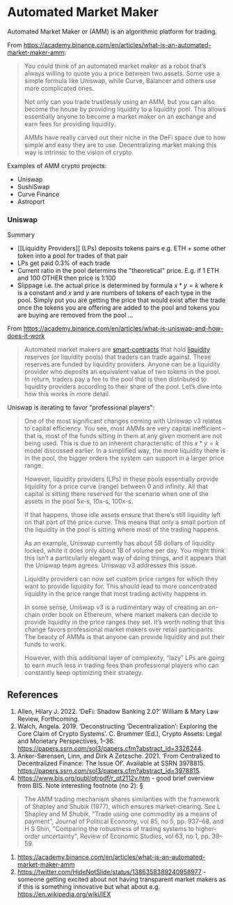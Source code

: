 # Automated Market Maker
Automated Market Maker or (AMM) is an algorithmic platform for trading.

From https://academy.binance.com/en/articles/what-is-an-automated-market-maker-amm:

> You could think of an automated market maker as a robot that’s always willing to quote you a price between two assets. Some use a simple formula like Uniswap, while Curve, Balancer and others use more complicated ones.
>
> Not only can you trade trustlessly using an AMM, but you can also become the house by providing liquidity to a liquidity pool. This allows essentially anyone to become a market maker on an exchange and earn fees for providing liquidity.
> 
> AMMs have really carved out their niche in the DeFi space due to how simple and easy they are to use. Decentralizing market making this way is intrinsic to the vision of crypto.

Examples of AMM crypto projects:

* Uniswap
* SushiSwap
* Curve Finance
* Astroport

### Uniswap

Summary

* [[Liquidity Providers]] (LPs) deposits tokens pairs e.g. ETH + some other token into a pool for trades of that pair
* LPs get paid 0.3% of each trade
* Current ratio in the pool determins the "theoretical" price. E.g. if 1 ETH and 100 OTHER then price is 1:100
* Slippage i.e. the actual price is determined by formula $x * y = k$ where $k$ is a constant and $x$ and $y$ are numbers of tokens of each type in the pool. Simply put you are getting the price that would exist after the trade once the tokens you are offering are added to the pool and tokens you are buying are removed from the pool ...

From https://academy.binance.com/en/articles/what-is-uniswap-and-how-does-it-work

> Automated market makers are [smart-contracts](smart-contracts.md) that hold [liquidity](liquidity.md) reserves (or liquidity pools) that traders can trade against. These reserves are funded by liquidity providers. Anyone can be a liquidity provider who deposits an equivalent value of two tokens in the pool. In return, traders pay a fee to the pool that is then distributed to liquidity providers according to their share of the pool. Let’s dive into how this works in more detail.

Uniswap is iterating to favor "professional players":

> One of the most significant changes coming with Uniswap v3 relates to capital efficiency. You see, most AMMs are very capital inefficient – that is, most of the funds sitting in them at any given moment are not being used. This is due to an inherent characteristic of this $x*y=k$ model discussed earlier. In a simplified way, the more liquidity there is in the pool, the bigger orders the system can support in a larger price range.
> 
> However, liquidity providers (LPs) in these pools essentially provide liquidity for a price curve (range) between 0 and infinity. All that capital is sitting there reserved for the scenario when one of the assets in the pool 5x-s, 10x-s, 100x-s.
> 
> If that happens, those idle assets ensure that there’s still liquidity left on that part of the price curve. This means that only a small portion of the liquidity in the pool is sitting where most of the trading happens.
> 
> As an example, Uniswap currently has about 5B dollars of liquidity locked, while it does only about 1B of volume per day. You might think this isn’t a particularly elegant way of doing things, and it appears that the Uniswap team agrees. Uniswap v3 addresses this issue.
> 
> Liquidity providers can now set custom price ranges for which they want to provide liquidity for. This should lead to more concentrated liquidity in the price range that most trading activity happens in.
> 
> In some sense, Uniswap v3 is a rudimentary way of creating an on-chain order book on Ethereum, where market makers can decide to provide liquidity in the price ranges they set. It’s worth noting that this change favors professional market makers over retail participants. The beauty of AMMs is that anyone can provide liquidity and put their funds to work.
> 
> However, with this additional layer of complexity, “lazy” LPs are going to earn much less in trading fees than professional players who can constantly keep optimizing their strategy.

## References
1. Allen, Hilary J. 2022. ‘DeFi: Shadow Banking 2.0?’ William & Mary Law Review, Forthcoming.
1. Walch, Angela. 2019. ‘Deconstructing ‘Decentralization’: Exploring the Core Claim of Crypto Systems’. C. Brummer (Ed.), Crypto Assets: Legal and Monetary Perspectives, 1–36. https://papers.ssrn.com/sol3/papers.cfm?abstract_id=3326244.
1. Anker-Sørensen, Linn, and Dirk A Zetzsche. 2021. ‘From Centralized to Decentralized Finance: The Issue Of’. Available at SSRN 3978815. https://papers.ssrn.com/sol3/papers.cfm?abstract_id=3978815.
1. https://www.bis.org/publ/qtrpdf/r_qt2112v.htm - good brief overview from BIS. Note interesting footnote (no 2):
  §
  > The AMM trading mechanism shares similarities with the framework of Shapley and Shubik (1977), which ensures market-clearing. See L Shapley and M Shubik, "Trade using one commodity as a means of payment", Journal of Political Economy, vol 85, no 5, pp. 937–68, and H S Shin, "Comparing the robustness of trading systems to higher-order uncertainty", Review of Economic Studies, vol 63, no 1, pp. 39–59.
1. https://academy.binance.com/en/articles/what-is-an-automated-market-maker-amm
1. https://twitter.com/HideNotSlide/status/1386358389240958977 - someone getting excited about not having transparent market makers as if this is something innovative but what about e.g. https://en.wikipedia.org/wiki/IEX
